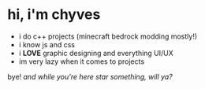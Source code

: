 # hi, i'm chyves

- i do c++ projects (minecraft bedrock modding mostly!)
- i know js and css
- i **LOVE** graphic designing and everything UI/UX
- im very lazy when it comes to projects

bye! *and while you're here star something, will ya?*
